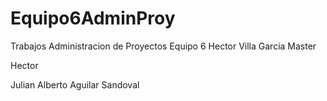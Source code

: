# Equipo6AdminProy
Trabajos Administracion de Proyectos Equipo 6
Hector Villa Garcia Master

Hector

Julian Alberto Aguilar Sandoval